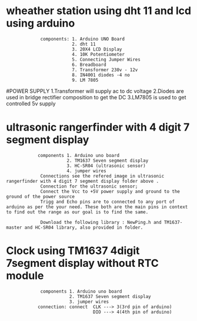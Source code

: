 
    
    
  # wheather station using dht 11 and lcd using arduino
                 components: 1. Arduino UNO Board 
                             2. dht 11
                             3. 20X4 LCD Display 
                             4. 10K Potentiometer 
                             5. Connecting Jumper Wires
                             6. Breadboard
                             7. Transformer 230v - 12v
                             8. IN4001 diodes -4 no
                             9. LM 7805
    
  #POWER SUPPLY
  1.Transformer will supply ac to dc voltage
  2.Diodes are used in bridge rectifier composition to get the DC
  3.LM7805 is used to get controlled 5v supply
                             
 # ultrasonic rangerfinder with 4 digit 7 segment display
                components 1. Arduino uno board 
                           2. TM1637 Seven segment display 
                           3. HC-SR04 (ultrasonic sensor)
                           4. jumper wires
                 Connections see the refered image in ultrasonic rangerfinder with 4 digit 7 segment display folder above .
                 Connection for the ultrasonic sensor;
                 Connect the Vcc to +5V power supply and ground to the ground of the power source
                 Trigg and Echo pins are to connected to any port of arduino as per the your need. These both are the main pins in context to find out the range as our goal is to find the same.
                 
                 Download the following library : NewPing.h and TM1637-master and HC-SR04 library, also provided in folder.    
                 
 # Clock using TM1637 4digit 7segment display without RTC module
                 components 1. Arduino uno board 
                            2. TM1637 Seven segment display 
                            3. jumper wires
                connection: connect  CLK ---> 3(3rd pin of arduino)
                                     DIO ---> 4(4th pin of arduino)
  
                             

